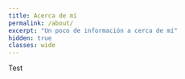 ```yaml
---
title: Acerca de mí
permalink: /about/
excerpt: "Un poco de información a cerca de mí"
hidden: true
classes: wide
---
```



Test
